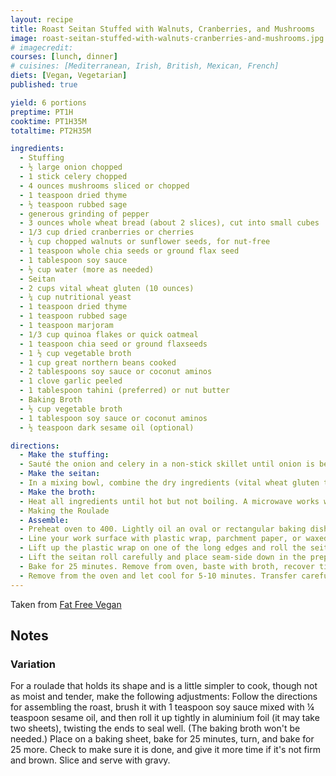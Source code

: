 ```yaml
---
layout: recipe
title: Roast Seitan Stuffed with Walnuts, Cranberries, and Mushrooms
image: roast-seitan-stuffed-with-walnuts-cranberries-and-mushrooms.jpg
# imagecredit:
courses: [lunch, dinner]
# cuisines: [Mediterranean, Irish, British, Mexican, French]
diets: [Vegan, Vegetarian]
published: true

yield: 6 portions
preptime: PT1H
cooktime: PT1H35M
totaltime: PT2H35M

ingredients:
  - Stuffing
  - ½ large onion chopped
  - 1 stick celery chopped
  - 4 ounces mushrooms sliced or chopped
  - 1 teaspoon dried thyme
  - ½ teaspoon rubbed sage
  - generous grinding of pepper
  - 3 ounces whole wheat bread (about 2 slices), cut into small cubes
  - 1/3 cup dried cranberries or cherries
  - ¼ cup chopped walnuts or sunflower seeds, for nut-free
  - 1 teaspoon whole chia seeds or ground flax seed
  - 1 tablespoon soy sauce
  - ½ cup water (more as needed)
  - Seitan
  - 2 cups vital wheat gluten (10 ounces)
  - ¼ cup nutritional yeast
  - 1 teaspoon dried thyme
  - 1 teaspoon rubbed sage
  - 1 teaspoon marjoram
  - 1/3 cup quinoa flakes or quick oatmeal
  - 1 teaspoon chia seed or ground flaxseeds
  - 1 ½ cup vegetable broth
  - 1 cup great northern beans cooked
  - 2 tablespoons soy sauce or coconut aminos
  - 1 clove garlic peeled
  - 1 tablespoon tahini (preferred) or nut butter
  - Baking Broth
  - ½ cup vegetable broth
  - 1 tablespoon soy sauce or coconut aminos
  - ½ teaspoon dark sesame oil (optional)

directions:
  - Make the stuffing:
  - Sauté the onion and celery in a non-stick skillet until onion is becoming translucent. Add the mushrooms, thyme, sage, and a generous grating of black pepper and cover. Cook until mushrooms exude their juices, about 3 minutes. Add the remaining ingredients along with enough water to moisten the stuffing but not make it soaking wet. Remove from heat and keep covered.
  - Make the seitan:
  - In a mixing bowl, combine the dry ingredients (vital wheat gluten through chia seeds). Place the 1 ½ cups of broth, white beans, soy sauce, and garlic in blender and process until liquefied. Make a well in the center of the dry ingredients, add the bean mixture, and stir until gluten is completely moistened. Drizzle the tahini over the top and knead it into the dough. Keep kneading until dough holds together in a ball. Set aside while you make the broth.
  - Make the broth:
  - Heat all ingredients until hot but not boiling. A microwave works well for this.
  - Making the Roulade
  - Assemble:
  - Preheat oven to 400. Lightly oil an oval or rectangular baking dish, 11-13 inches long and 6-8 inches wide. (Your seitan will expand to fit it, so try not to use a very wide dish.)
  - Line your work surface with plastic wrap, parchment paper, or waxed paper. Place the dough in the center, cover it with plastic wrap, and roll out the seitan, making sure that it is the same thickness in all places, until it's about 9x13 (an inch or so either way doesn't matter, but make sure it's not longer than your pan). Spread the stuffing evenly, leaving a 1-inch margin on all sides.
  - Lift up the plastic wrap on one of the long edges and roll the seitan up like a jelly roll. (Alternatively, arrange the stuffing in a horizontal line across the middle of the seitan and bring one long edge up and over it to the other side.) Pinch the ends sealed first and then pinch well to seal the long seam. Take care to make sure that the edges are completely sealed and no gaps or stuffing shows.
  - Lift the seitan roll carefully and place seam-side down in the prepared casserole dish. Pour the baking broth over it, add rosemary, and cover tightly. If the dish doesn't have a cover, use aluminium foil to cover tightly. (Did I mention "tightly?" Tightly! I enclosed even the bottom of the dish in foil.)
  - Bake for 25 minutes. Remove from oven, baste with broth, recover tightly, and bake for another 25 minutes. Baste again and return to oven uncovered for about 30 minutes. Baste 2 or 3 times as it's cooking. Seitan is done when top seems firm and brown and the broth has evaporated. You can test it by cutting a small slit in the middle; if it is doughy rather than firm, return to the oven.
  - Remove from the oven and let cool for 5-10 minutes. Transfer carefully to a cutting board or serving platter and cut into ½-inch slices.
---
```


Taken from [Fat Free Vegan](https://blog.fatfreevegan.com/2011/12/seitan-stuffed-with-walnuts-dried-cranberries-and-mushrooms.html)

## Notes

### Variation

For a roulade that holds its shape and is a little simpler to cook, though not as moist and tender, make the following adjustments: Follow the directions for assembling the roast, brush it with 1 teaspoon soy sauce mixed with ¼ teaspoon sesame oil, and then roll it up tightly in aluminium foil (it may take two sheets), twisting the ends to seal well. (The baking broth won't be needed.) Place on a baking sheet, bake for 25 minutes, turn, and bake for 25 more. Check to make sure it is done, and give it more time if it's not firm and brown. Slice and serve with gravy.
